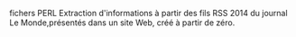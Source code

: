 fichers PERL
Extraction d'informations à partir des fils RSS 2014 du journal Le Monde,présentés dans un site Web, créé à partir de zéro.
